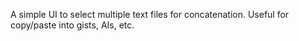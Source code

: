A simple UI to select multiple text files for concatenation. Useful for copy/paste into gists, AIs, etc.
